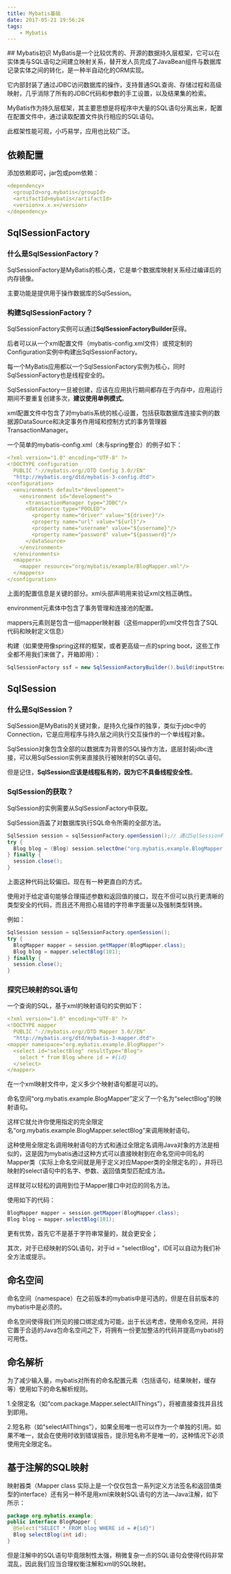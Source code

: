 ```yaml
---
title: Mybatis基础
date: 2017-05-21 19:56:24
tags: 
    - Mybatis
---
```

<meta name="referrer" content="no-referrer" />
## Mybatis初识
MyBatis是一个比较优秀的、开源的数据持久层框架，它可以在实体类与SQL语句之间建立映射关系，替开发人员完成了JavaBean组件与数据库记录实体之间的转化，是一种半自动化的ORM实现。

它内部封装了通过JDBC访问数据库的操作，支持普通SQL查询、存储过程和高级映射，几乎消除了所有的JDBC代码和参数的手工设置，以及结果集的检索。

MyBatis作为持久层框架，其主要思想是将程序中大量的SQL语句分离出来，配置在配置文件中，通过读取配置文件执行相应的SQL语句。

此框架性能可观，小巧易学，应用也比较广泛。

## 依赖配置
添加依赖即可，jar包或pom依赖：
```yaml
<dependency>
  <groupId>org.mybatis</groupId>
  <artifactId>mybatis</artifactId>
  <version>x.x.x</version>
</dependency>
```
## SqlSessionFactory
### 什么是SqlSessionFactory？
SqlSessionFactory是MyBatis的核心类，它是单个数据库映射关系经过编译后的内存镜像。

主要功能是提供用于操作数据库的SqlSession。

### 构建SqlSessionFactory？

SqlSessionFactory实例可以通过**SqlSessionFactoryBuilder**获得。

后者可以从一个xml配置文件（mybatis-config.xml文件）或预定制的Configuration实例中构建出SqlSessionFactory。

每一个MyBatis应用都以一个SqlSessionFactory实例为核心，同时SqlSessionFactory也是线程安全的。

SqlSessionFactory一旦被创建，应该在应用执行期间都存在于内存中，应用运行期间不要重复创建多次，**建议使用单例模式**。

xml配置文件中包含了对mybatis系统的核心设置，包括获取数据库连接实例的数据源DataSource和决定事务作用域和控制方式的事务管理器TransactionManager。

一个简单的mybatis-config.xml（未与spring整合）的例子如下：

```yaml
<?xml version="1.0" encoding="UTF-8" ?>
<!DOCTYPE configuration
  PUBLIC "-//mybatis.org//DTD Config 3.0//EN"
  "http://mybatis.org/dtd/mybatis-3-config.dtd">
<configuration>
  <environments default="development">
    <environment id="development">
      <transactionManager type="JDBC"/>
      <dataSource type="POOLED">
        <property name="driver" value="${driver}"/>
        <property name="url" value="${url}"/>
        <property name="username" value="${username}"/>
        <property name="password" value="${password}"/>
      </dataSource>
    </environment>
  </environments>
  <mappers>
    <mapper resource="org/mybatis/example/BlogMapper.xml"/>
  </mappers>
</configuration>
```
上面的配置信息是关键的部分。xml头部声明用来验证xml文档正确性。

environment元素体中包含了事务管理和连接池的配置。

mappers元素则是包含一组mapper映射器（这些mapper的xml文件包含了SQL代码和映射定义信息）

构建（如果使用像spring这样的框架，或者更高级一点的spring boot，这些工作全都不用我们来做了，开箱即用）：

```java
SqlSessionFactory ssf = new SqlSessionFactoryBuilder().build(inputStream);
```
## SqlSession

### 什么是SqlSession？
SqlSession是MyBatis的关键对象，是持久化操作的独享，类似于jdbc中的Connection，它是应用程序与持久层之间执行交互操作的一个单线程对象。

SqlSession对象包含全部的以数据库为背景的SQL操作方法，底层封装jdbc连接，可以用SqlSession实例来直接执行被映射的SQL语句。

但是记住，**SqlSession应该是线程私有的，因为它不具备线程安全性**。

### SqlSession的获取？

SqlSession的实例需要从SqlSessionFactory中获取。

SqlSession涵盖了对数据库执行SQL命令所需的全部方法。

```java
SqlSession session = sqlSessionFactory.openSession();// 通过SqlSessionFactory对象来获取
try {
  Blog blog = (Blog) session.selectOne("org.mybatis.example.BlogMapper.selectBlog", 101);
} finally {
  session.close();
}
```
上面这种代码比较偏旧。现在有一种更直白的方式。

使用对于给定语句能够合理描述参数和返回值的接口，现在不但可以执行更清晰的类型安全的代码，而且还不用担心易错的字符串字面量以及强制类型转换。

例如：
```java
SqlSession session = sqlSessionFactory.openSession();
try {
  BlogMapper mapper = session.getMapper(BlogMapper.class);
  Blog blog = mapper.selectBlog(101);
} finally {
  session.close();
}
```

### 探究已映射的SQL语句

一个查询的SQL，基于xml的映射语句的实例如下：

```yaml
<?xml version="1.0" encoding="UTF-8" ?>
<!DOCTYPE mapper
  PUBLIC "-//mybatis.org//DTD Mapper 3.0//EN"
  "http://mybatis.org/dtd/mybatis-3-mapper.dtd">
<mapper namespace="org.mybatis.example.BlogMapper">
  <select id="selectBlog" resultType="Blog">
    select * from Blog where id = #{id}
  </select>
</mapper>
```
在一个xml映射文件中，定义多少个映射语句都是可以的。

命名空间“org.mybatis.example.BlogMapper”定义了一个名为“selectBlog”的映射语句。

这样它就允许你使用指定的完全限定名“org.mybatis.example.BlogMapper.selectBlog”来调用映射语句。

这种使用全限定名调用映射语句的方式和通过全限定名调用Java对象的方法是相似的，这是因为mybatis通过这种方式可以直接映射到在命名空间中同名的Mapper类（实际上命名空间就是用于定义对应Mapper类的全限定名的），并将已映射的select语句中的名字、参数、返回值类型匹配成方法。

这样就可以轻松的调用到位于Mapper接口中对应的同名方法。

使用如下的代码：

```java
BlogMapper mapper = session.getMapper(BlogMapper.class);
Blog blog = mapper.selectBlog(101);
```

更有优势，首先它不是基于字符串常量的，就会更安全；

其次，对于已经映射的SQL语句，对于id = "selectBlog"，IDE可以自动为我们补全方法或提示。

## 命名空间

命名空间（namespace）在之前版本的mybatis中是可选的，但是在目前版本的mybatis中是必须的。

命名空间使得我们所见的接口绑定成为可能，出于长远考虑，使用命名空间，并将它置于合适的Java包命名空间之下，将拥有一份更加整洁的代码并提高mybatis的可用性。

## 命名解析
为了减少输入量，mybatis对所有的命名配置元素（包括语句，结果映射，缓存等）使用如下的命名解析规则。

1.全限定名（如“com.package.Mapper.selectAllThings”），将被直接查找并且找到即用。

2.短名称（如“selectAllThings”），如果全局唯一也可以作为一个单独的引用。如果不唯一，就会在使用时收到错误报告，提示短名称不是唯一的，这种情况下必须使用完全限定名。

## 基于注解的SQL映射

映射器类（Mapper class 实际上是一个仅仅包含一系列定义方法签名和返回值类型的interface）还有另一种不是用xml来映射SQL语句的方法—Java注解，如下所示：

```java
package org.mybatis.example;
public interface BlogMapper {
  @Select("SELECT * FROM blog WHERE id = #{id}")
  Blog selectBlog(int id);
}
```
但是注解中的SQL语句毕竟限制性太强，稍微复杂一点的SQL语句会使得代码非常混乱，因此我们应当合理权衡注解和xml的SQL映射。